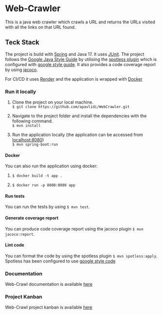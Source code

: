 # Web-Crawler

This is a java web crawler which crawls a URL and returns the URLs visited with all the links on that URL found.

## Teck Stack

The project is build with [Spring](https://spring.io/) and Java 17. It uses [JUnit](https://junit.org/junit5/).
The project follows the [Google Java Style Guide](https://google.github.io/styleguide/javaguide.html) by utilising the [spotless plugin](https://github.com/diffplug/spotless) which is configured with [google style guide](https://google.github.io/styleguide/javaguide.html). It also provides a code coverage report by using [jacoco](https://github.com/jacoco/jacoco). 

For CI/CD it uses [Render](https://render.com/) and the application is wrapped with [Docker](https://www.docker.com/)

### Run it locally
1) Clone the project on your local machine.  <br/>
   `$ git clone https://github.com/apavlidi/WebCrawler.git`

2) Navigate to the project folder and install the dependencies with the following command.  <br/>
   `$ mvn install`

3) Run the application locally (the application can be accessed from [localhost:8080](http://localhost:8080/)) <br/>
   `$ mvn spring-boot:run`

#### Docker
You can also run the application using docker:

1) `$ docker build -t app .`

2) `$ docker run -p 8080:8080 app`

#### Run tests
You can run the tests by using `$ mvn test`.

#### Generate coverage report
You can produce code coverage report using the jacoco plugin `$ mvn jacoco:report`.

#### Lint code
You can format the code by using the spotless plugin `$ mvn spotless:apply`. Spotless has been configured to use [google style code](https://google.github.io/styleguide/javaguide.html)

### Documentation
Web-Crawl documentation is available [here](https://github.com/codurance/Retropolis-BE/wiki)

### Project Kanban
Web-Crawl project kanban is available [here](https://github.com/users/apavlidi/projects/1)
